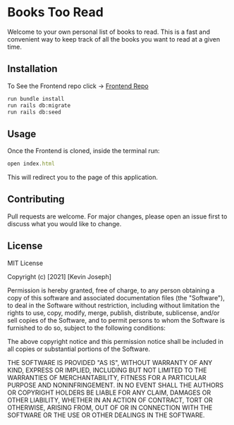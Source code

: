 # Books Too Read

Welcome to your own personal list of books to read. This is a fast and convenient way to keep track of all the books 
you want to read at a given time. 


## Installation

To See the Frontend repo click ->   [Frontend Repo](https://github.com/kevinjoseph97/Books-frontend/tree/main) 

```bash
run bundle install 
run rails db:migrate
run rails db:seed
```

## Usage

Once the Frontend is cloned, inside the terminal run:
```js
open index.html
```

This will redirect you to the page of this application. 

## Contributing
Pull requests are welcome. For major changes, please open an issue first to discuss what you would like to change.



## License
MIT License

Copyright (c) [2021] [Kevin Joseph]

Permission is hereby granted, free of charge, to any person obtaining a copy
of this software and associated documentation files (the "Software"), to deal
in the Software without restriction, including without limitation the rights
to use, copy, modify, merge, publish, distribute, sublicense, and/or sell
copies of the Software, and to permit persons to whom the Software is
furnished to do so, subject to the following conditions:

The above copyright notice and this permission notice shall be included in all
copies or substantial portions of the Software.

THE SOFTWARE IS PROVIDED "AS IS", WITHOUT WARRANTY OF ANY KIND, EXPRESS OR
IMPLIED, INCLUDING BUT NOT LIMITED TO THE WARRANTIES OF MERCHANTABILITY,
FITNESS FOR A PARTICULAR PURPOSE AND NONINFRINGEMENT. IN NO EVENT SHALL THE
AUTHORS OR COPYRIGHT HOLDERS BE LIABLE FOR ANY CLAIM, DAMAGES OR OTHER
LIABILITY, WHETHER IN AN ACTION OF CONTRACT, TORT OR OTHERWISE, ARISING FROM,
OUT OF OR IN CONNECTION WITH THE SOFTWARE OR THE USE OR OTHER DEALINGS IN THE
SOFTWARE.
